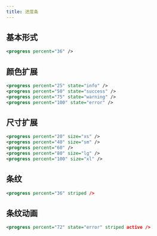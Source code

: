 ```yaml
---
title: 进度条
---
```


## 基本形式

<!-- demo_start -->
<div class="m-example"></div>

```xml
<progress percent="36" />
```
<!-- demo_end -->

## 颜色扩展

<!-- demo_start -->
<div class="m-example"></div>

```xml
<progress percent="25" state="info" />
<progress percent="50" state="success" />
<progress percent="75" state="warning" />
<progress percent="100" state="error" />
```
<!-- demo_end -->

## 尺寸扩展

<!-- demo_start -->
<div class="m-example"></div>

```xml
<progress percent="20" size="xs" />
<progress percent="40" size="sm" />
<progress percent="60" />
<progress percent="80" size="lg" />
<progress percent="100" size="xl" />
```
<!-- demo_end -->

## 条纹

<!-- demo_start -->
<div class="m-example"></div>

```xml
<progress percent="36" striped />
```
<!-- demo_end -->

## 条纹动画

<!-- demo_start -->
<div class="m-example"></div>

```xml
<progress percent="72" state="error" striped active />
```
<!-- demo_end -->

